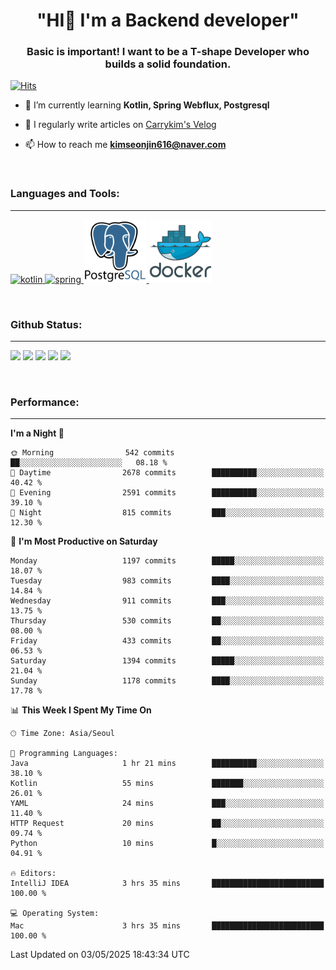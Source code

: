<h1 align="center">"HI👋 I'm a Backend developer" </h1>
<h3 align="center">Basic is important! I want to be a T-shape Developer who builds a solid foundation.</h3>

[![Hits](https://hits.seeyoufarm.com/api/count/incr/badge.svg?url=https%3A%2F%2Fgithub.com%2Fgimseonjin&count_bg=%2318BFE5&title_bg=%23555555&icon=ko-fi.svg&icon_color=%23E7E7E7&title=hits&edge_flat=false)](https://hits.seeyoufarm.com)

- 🌱 I’m currently learning **Kotlin, Spring Webflux, Postgresql**

- 📝 I regularly write articles on [Carrykim's Velog](https://velog.io/@carrykim)

- 📫 How to reach me **kimseonjin616@naver.com**

<br/>

<h3 align="left">Languages and Tools:</h3>

***

<p align="left"> 
 <a href="https://kotlinlang.org" target="_blank" rel="noreferrer"> <img src="https://www.vectorlogo.zone/logos/kotlinlang/kotlinlang-icon.svg" alt="kotlin" width="20%" height="20%"/> </a>
<a href="https://spring.io/" target="_blank" rel="noreferrer"> <img src="https://www.vectorlogo.zone/logos/springio/springio-icon.svg" alt="spring" width="20%" height="20%"/> </a>
<a href="https://www.postgresql.org" target="_blank" rel="noreferrer"> <img src="https://raw.githubusercontent.com/devicons/devicon/master/icons/postgresql/postgresql-original-wordmark.svg" alt="postgresql" width="20%" height="20%"/> </a>
 <a href="https://www.docker.com/" target="_blank" rel="noreferrer"> <img src="https://raw.githubusercontent.com/devicons/devicon/master/icons/docker/docker-original-wordmark.svg" alt="docker" width="20%" height="20%"/> </a>
 </p>
</p>

<br/>

<h3 align="left">Github Status:</h3>

***

![](http://github-profile-summary-cards.vercel.app/api/cards/profile-details?username=gimseonjin&theme=nord_bright)
![](http://github-profile-summary-cards.vercel.app/api/cards/repos-per-language?username=gimseonjin&theme=nord_bright)
![](http://github-profile-summary-cards.vercel.app/api/cards/most-commit-language?username=gimseonjin&theme=nord_bright)
![](http://github-profile-summary-cards.vercel.app/api/cards/stats?username=gimseonjin&theme=nord_bright)
![](http://github-profile-summary-cards.vercel.app/api/cards/productive-time?username=gimseonjin&theme=nord_bright&utcOffset=8)


<br/>

<h3 align="left">Performance:</h3>

***

<!--START_SECTION:waka-->
**I'm a Night 🦉** 

```text
🌞 Morning                542 commits         ██░░░░░░░░░░░░░░░░░░░░░░░   08.18 % 
🌆 Daytime                2678 commits        ██████████░░░░░░░░░░░░░░░   40.42 % 
🌃 Evening                2591 commits        ██████████░░░░░░░░░░░░░░░   39.10 % 
🌙 Night                  815 commits         ███░░░░░░░░░░░░░░░░░░░░░░   12.30 % 
```
📅 **I'm Most Productive on Saturday** 

```text
Monday                   1197 commits        █████░░░░░░░░░░░░░░░░░░░░   18.07 % 
Tuesday                  983 commits         ████░░░░░░░░░░░░░░░░░░░░░   14.84 % 
Wednesday                911 commits         ███░░░░░░░░░░░░░░░░░░░░░░   13.75 % 
Thursday                 530 commits         ██░░░░░░░░░░░░░░░░░░░░░░░   08.00 % 
Friday                   433 commits         ██░░░░░░░░░░░░░░░░░░░░░░░   06.53 % 
Saturday                 1394 commits        █████░░░░░░░░░░░░░░░░░░░░   21.04 % 
Sunday                   1178 commits        ████░░░░░░░░░░░░░░░░░░░░░   17.78 % 
```


📊 **This Week I Spent My Time On** 

```text
🕑︎ Time Zone: Asia/Seoul

💬 Programming Languages: 
Java                     1 hr 21 mins        ██████████░░░░░░░░░░░░░░░   38.10 % 
Kotlin                   55 mins             ███████░░░░░░░░░░░░░░░░░░   26.01 % 
YAML                     24 mins             ███░░░░░░░░░░░░░░░░░░░░░░   11.40 % 
HTTP Request             20 mins             ██░░░░░░░░░░░░░░░░░░░░░░░   09.74 % 
Python                   10 mins             █░░░░░░░░░░░░░░░░░░░░░░░░   04.91 % 

🔥 Editors: 
IntelliJ IDEA            3 hrs 35 mins       █████████████████████████   100.00 % 

💻 Operating System: 
Mac                      3 hrs 35 mins       █████████████████████████   100.00 % 
```


 Last Updated on 03/05/2025 18:43:34 UTC
<!--END_SECTION:waka-->

<div align="center">
  
